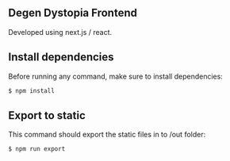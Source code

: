 ## Degen Dystopia Frontend

Developed using next.js / react.

## Install dependencies

Before running any command, make sure to install dependencies:

```sh
$ npm install
```

## Export to static

This command should export the static files in to /out folder:

```sh
$ npm run export
```
